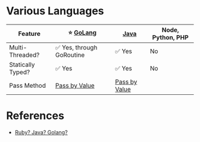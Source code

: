
# Various Languages

| Feature           | :star: [GoLang](https://github.com/Anshul619/golang) | [Java](1_Java)                                                                             | Node, Python, PHP |
|-------------------|------------------------------------------------------|--------------------------------------------------------------------------------------------|-------------------|
| Multi-Threaded?   | :white_check_mark: Yes, through GoRoutine            | :white_check_mark: Yes                                                                     | No                |
| Statically Typed? | :white_check_mark: Yes                               | :white_check_mark: Yes                                                                     | No                |
| Pass Method       | [Pass by Value](https://go.dev/doc/faq#conversions)  | [Pass by Value](https://www.cs.virginia.edu/~jh2jf/courses/cs2110/java-pass-by-value.html) |                   |

# References
- [Ruby? Java? Golang?](https://www.gojek.io/blog/ruby-java-golang)